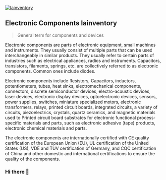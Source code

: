 <a href="https://iainventory.com/"><img src="https://github.com/huanghaodong888/Electronic-components-Iainventory/assets/49135762/0dd41f56-8404-4448-94f7-45b387497f3d" style="display: block; margin: 0 auto;" alt="Iainventory">
</a>
<h2>Electronic Components Iainventory</h2>
<blockquote><p>General term for components and devices</p></blockquote>

Electronic components are parts of electronic equipment, small machines and instruments. They usually consist of multiple parts that can be used interchangeably in similar products. They usually refer to certain parts of industries such as electrical appliances, radios and instruments. Capacitors, transistors, filaments, springs, etc. are collectively referred to as electronic components. Common ones include diodes.

Electronic components include <a href="https://iainventory.com/collections/resistors/" style="text-decoration: none;">Resistors</a>, <a href="https://iainventory.com/collections/capacitors-1" style="text-decoration: none;">Capacitors</a>, inductors, potentiometers, tubes, heat sinks, electromechanical components, connectors, discrete semiconductor devices, electro-acoustic devices, laser devices, electronic display devices, optoelectronic devices, sensors, power supplies, switches, miniature specialized motors, electronic transformers, relays, printed circuit boards, integrated circuits, a variety of circuits, piezoelectrics, crystals, quartz ceramics, and magnetic materials used to Printed circuit board substrates for electronic functional process-specific materials and parts, such as electronic adhesive (tape) products, electronic chemical materials and parts.

The electronic components are internationally certified with CE quality certification of the European Union (EU), UL certification of the United States (US), VDE and TUV certification of Germany, and CQC certification of China and other domestic and international certifications to ensure the quality of the components.

### Hi there 👋

<!--
**huanghaodong888/huanghaodong888** is a ✨ _special_ ✨ repository because its `README.md` (this file) appears on your GitHub profile.

Here are some ideas to get you started:

- 🔭 I’m currently working on ...
- 🌱 I’m currently learning ...
- 👯 I’m looking to collaborate on ...
- 🤔 I’m looking for help with ...
- 💬 Ask me about ...
- 📫 How to reach me: ...
- 😄 Pronouns: ...
- ⚡ Fun fact: ...
-->
